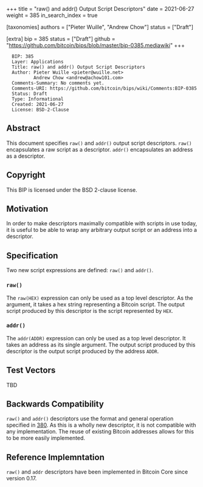 +++
title = "raw() and addr() Output Script Descriptors"
date = 2021-06-27
weight = 385
in_search_index = true

[taxonomies]
authors = ["Pieter Wuille", "Andrew Chow"]
status = ["Draft"]

[extra]
bip = 385
status = ["Draft"]
github = "https://github.com/bitcoin/bips/blob/master/bip-0385.mediawiki"
+++

``` 
  BIP: 385
  Layer: Applications
  Title: raw() and addr() Output Script Descriptors
  Author: Pieter Wuille <pieter@wuille.net>
          Andrew Chow <andrew@achow101.com>
  Comments-Summary: No comments yet.
  Comments-URI: https://github.com/bitcoin/bips/wiki/Comments:BIP-0385
  Status: Draft
  Type: Informational
  Created: 2021-06-27
  License: BSD-2-Clause
```

## Abstract

This document specifies `raw()` and `addr()` output script descriptors.
`raw()` encapsulates a raw script as a descriptor. `addr()` encapsulates
an address as a descriptor.

## Copyright

This BIP is licensed under the BSD 2-clause license.

## Motivation

In order to make descriptors maximally compatible with scripts in use
today, it is useful to be able to wrap any arbitrary output script or an
address into a descriptor.

## Specification

Two new script expressions are defined: `raw()` and `addr()`.

### `raw()`

The `raw(HEX)` expression can only be used as a top level descriptor. As
the argument, it takes a hex string representing a Bitcoin script. The
output script produced by this descriptor is the script represented by
`HEX`.

### `addr()`

The `addr(ADDR)` expression can only be used as a top level descriptor.
It takes an address as its single argument. The output script produced
by this descriptor is the output script produced by the address `ADDR`.

## Test Vectors

TBD

## Backwards Compatibility

`raw()` and `addr()` descriptors use the format and general operation
specified in [380](bip-0380.mediawiki "wikilink"). As this is a wholly
new descriptor, it is not compatible with any implementation. The reuse
of existing Bitcoin addresses allows for this to be more easily
implemented.

## Reference Implemntation

`raw()` and `addr` descriptors have been implemented in Bitcoin Core
since version 0.17.
